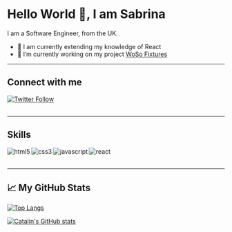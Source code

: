# Hello World 👋, I am Sabrina

I am a Software Engineer, from the UK.

- 🌱 I am currently extending my knowledge of React
- 🔭 I’m currently working on my project <a href="https://www.wosofixtures.com" target="_blank" rel="noopener">WoSo Fixtures</a>

---

## Connect with me

<!-- [<img align="left" alt="twitter" src="https://img.shields.io/badge/twitter-%231DA1F2.svg?&style=for-the-badge&logo=twitter&logoColor=white" target="_blank" />](https://twitter.com/saromsaweb) -->
<!-- <a href="https://twitter.com/saromsaweb" target="_blank" rel="noopener"><img alt="twitter" src="https://img.shields.io/badge/twitter-%231DA1F2.svg?&style=for-the-badge&logo=twitter&logoColor=white"/></a> -->

[![Twitter Follow](https://img.shields.io/twitter/follow/saromsaweb?style=social)](https://twitter.com/saromsaweb)
<br>
<br>

---

## Skills

<img align="left" alt="html5" src="https://img.shields.io/badge/HTML5-E34F26?style=for-the-badge&logo=html5&logoColor=white"/>
<img align="left" alt="css3" src="https://img.shields.io/badge/CSS3-1572B6?style=for-the-badge&logo=css3&logoColor=white"/>
<img align="left" alt="javascript" src="https://img.shields.io/badge/JavaScript-F7DF1E?style=for-the-badge&logo=javascript&logoColor=black"/>
<img align="left" alt="react" src="https://img.shields.io/badge/React-20232A?style=for-the-badge&logo=react&logoColor=61DAFB"/>

<br>
<br>

---

## &#x1f4c8; My GitHub Stats

[![Top Langs](https://github-readme-stats.vercel.app/api/top-langs/?username=ssrome&&langs_count=8&hide=java&theme=radical&layout=compact)](https://github.com/anuraghazra/github-readme-stats)

[![Catalin's GitHub stats](https://github-readme-stats.vercel.app/api?username=ssrome&theme=radical)](https://github.com/anuraghazra/github-readme-stats)

<!--
**ssrome/ssrome** is a ✨ _special_ ✨ repository because its `README.md` (this file) appears on your GitHub profile.

Here are some ideas to get you started:

- 🔭 I’m currently working on ...
- 🌱 I’m currently learning ...
- 👯 I’m looking to collaborate on ...
- 🤔 I’m looking for help with ...
- 💬 Ask me about ...
- 📫 How to reach me: ...
- 😄 Pronouns: ...
- ⚡ Fun fact: ...
-->
